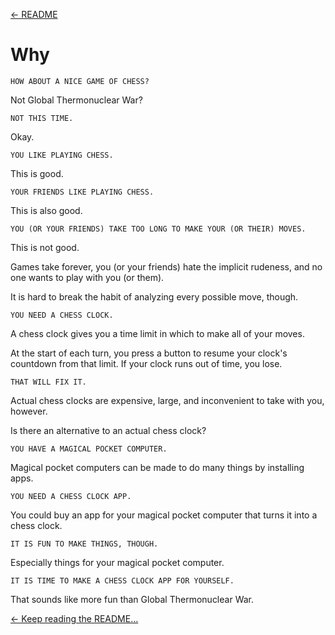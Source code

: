 [← README](../README.md)

# Why

```
HOW ABOUT A NICE GAME OF CHESS?
```

Not Global Thermonuclear War?

```
NOT THIS TIME.
```

Okay.

```
YOU LIKE PLAYING CHESS.
```

This is good.

```
YOUR FRIENDS LIKE PLAYING CHESS.
```

This is also good.

```
YOU (OR YOUR FRIENDS) TAKE TOO LONG TO MAKE YOUR (OR THEIR) MOVES.
```

This is not good.

Games take forever, you (or your friends) hate the implicit rudeness, and no one wants to play with you (or them).

It is hard to break the habit of analyzing every possible move, though.

```
YOU NEED A CHESS CLOCK.
```

A chess clock gives you a time limit in which to make all of your moves.

At the start of each turn, you press a button to resume your clock's countdown from that limit. If your clock runs out of time, you lose.

```
THAT WILL FIX IT.
```

Actual chess clocks are expensive, large, and inconvenient to take with you, however.

Is there an alternative to an actual chess clock?

```
YOU HAVE A MAGICAL POCKET COMPUTER.
```

Magical pocket computers can be made to do many things by installing apps.

```
YOU NEED A CHESS CLOCK APP.
```

You could buy an app for your magical pocket computer that turns it into a chess clock.

```
IT IS FUN TO MAKE THINGS, THOUGH.
```

Especially things for your magical pocket computer.

```
IT IS TIME TO MAKE A CHESS CLOCK APP FOR YOURSELF.
```

That sounds like more fun than Global Thermonuclear War.

[← Keep reading the README…](../README.md)

